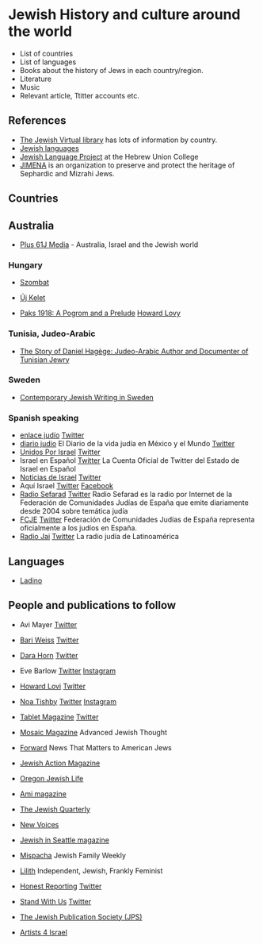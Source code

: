 # Jewish History and culture around the world


* List of countries
* List of languages
* Books about the history of Jews in each country/region.
* Literature
* Music
* Relevant article, Ttitter accounts etc.

## References

* [The Jewish Virtual library](https://www.jewishvirtuallibrary.org/) has lots of information by country.
* [Jewish languages](https://www.jewishlanguages.org/)
* [Jewish Language Project](http://huc.edu/research/institutes-centers-projects/jewish-language-project) at the Hebrew Union College
* [JIMENA](https://www.jimena.org/) is an organization to preserve and protect the heritage of Sephardic and Mizrahi Jews.


## Countries

## Australia

* [Plus 61J Media](https://plus61j.net.au/) - Australia, Israel and the Jewish world

### Hungary

* [Szombat](https://www.szombat.org/)
* [Új Kelet](https://ujkelet.live/)

* [Paks 1918: A Pogrom and a Prelude](https://longreads.com/2018/11/08/paks-1918-a-pogrom-and-a-prelude/) [Howard Lovy](https://twitter.com/Howard_Lovy)

### Tunisia, Judeo-Arabic

* [The Story of Daniel Hagège: Judeo-Arabic Author and Documenter of Tunisian Jewry](https://blog.nli.org.il/en/lbh_hagege/)


### Sweden

* [Contemporary Jewish Writing in Sweden](http://swedishenglishtranslation.com/jwriting/intro.htm)


### Spanish speaking

* [enlace judío](https://www.enlacejudio.com/) [Twitter](https://twitter.com/enlacejudio)
* [diario judio](https://diariojudio.com/) El Diario de la vida judía en México y el Mundo [Twitter](https://twitter.com/diariojudio)
* [Unidos Por Israel](https://unidosxisrael.org/)   [Twitter](https://twitter.com/unidosxisrael)
* Israel en Español  [Twitter](https://twitter.com/IsraelinSpanish) La Cuenta Oficial de Twitter del Estado de Israel en Español
* [Noticias de Israel](https://israelnoticias.com/) [Twitter](https://twitter.com/estadoisrael)
* Aquí Israel [Twitter](https://twitter.com/Aqui_Israel) [Facebook](https://www.facebook.com/aqui.isarel)
* [Radio Sefarad](https://www.radiosefarad.com/) [Twitter](https://twitter.com/RadioSefarad) Radio Sefarad es la radio por Internet de la Federación de Comunidades Judías de España que emite diariamente desde 2004 sobre temática judía
* [FCJE](https://www.fcje.org/)  [Twitter](https://twitter.com/fcjecom) Federación de Comunidades Judías de España representa oficialmente a los judíos en España.
* [Radio Jai](https://www.radiojai.com/)  [Twitter](https://twitter.com/fmjai) La radio judía de Latinoamérica


## Languages

* [Ladino](ladino.md)


## People and publications to follow

* Avi Mayer [Twitter](https://twitter.com/AviMayer)
* [Bari Weiss](https://www.bariweiss.com/) [Twitter](https://twitter.com/bariweiss)
* [Dara Horn](https://www.darahorn.com/) [Twitter](https://twitter.com/DaraHorn)
* Eve Barlow [Twitter](https://twitter.com/Eve_Barlow) [Instagram](https://www.instagram.com/evebarlow/)
* [Howard Lovi](https://howardlovy.com/) [Twitter](https://twitter.com/Howard_Lovy)
* [Noa Tishby](https://www.noatishby.com/) [Twitter](https://twitter.com/noatishby) [Instagram](https://www.instagram.com/noatishby/)


* [Tablet Magazine](https://www.tabletmag.com/) [Twitter](https://twitter.com/tabletmag)
* [Mosaic Magazine](https://mosaicmagazine.com/) Advanced Jewish Thought
* [Forward](https://forward.com/) News That Matters to American Jews
* [Jewish Action Magazine](https://jewishaction.com/)
* [Oregon Jewish Life](https://orjewishlife.com/)
* [Ami magazine](https://www.amimagazine.org/)
* [The Jewish Quarterly](https://jewishquarterly.com/)
* [New Voices](https://newvoices.org/)
* [Jewish in Seattle magazine](https://mag.jewishinseattle.org/)
* [Mispacha](https://mishpacha.com/) Jewish Family Weekly
* [Lilith](https://lilith.org/) Independent, Jewish, Frankly Feminist
* [Honest Reporting](https://honestreporting.com/) [Twitter](https://twitter.com/HonestReporting)
* [Stand With Us](https://www.standwithus.com/) [Twitter](https://twitter.com/StandWithUs)


* [The Jewish Publication Society (JPS)](https://jps.org/)


* [Artists 4 Israel](https://www.artists4israel.org/)
